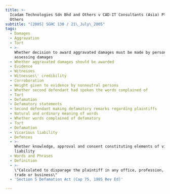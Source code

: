 ```yaml
---
title: >-
  Icadam Technologies Sdn Bhd and Others v CAD-IT Consultants (Asia) Pte Ltd and
  Others
subtitle: "[2005] SGHC 130 / 21\_July\_2005"
tags:
  - Damages
  - Aggravation
  - Tort
  - >-
    Whether decision to award aggravated damages must be made by person
    assessing damages
  - Whether aggravated damages should be awarded
  - Evidence
  - Witnesses
  - Witnesses\' credibility
  - Corroboration
  - Weight given to evidence by nonneutral persons
  - Whether second defendant had spoken the words complained of
  - Tort
  - Defamation
  - Defamatory statements
  - Second defendant making defamatory remarks regarding plaintiffs
  - Natural and ordinary meaning of words
  - Whether words complained of defamatory
  - Tort
  - Defamation
  - Vicarious liability
  - Defences
  - >-
    Whether knowledge, approval and consent constituting elements of vicarious
    liability
  - Words and Phrases
  - Definition
  - >-
    \"Calculated to disparage the plaintiff in any office, profession, calling,
    trade or business\"
  - 'Section 5 Defamation Act (Cap 75, 1985 Rev Ed)'

---
```


